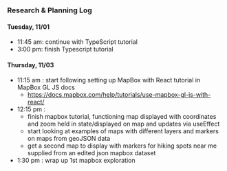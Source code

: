 ### Research & Planning Log
#### Tuesday, 11/01
* 11:45 am: continue with TypeScript tutorial
* 3:00 pm: finish Typescript tutorial

#### Thursday, 11/03
* 11:15 am : start following setting up MapBox with React tutorial in MapBox GL JS docs
  - https://docs.mapbox.com/help/tutorials/use-mapbox-gl-js-with-react/
* 12:15 pm : 
    *   finish mapbox tutorial, functioning map displayed with coordinates and zoom held in state/displayed on map and updates via useEffect
    *   start looking at examples of maps with different layers and markers on maps from geoJSON data
    *   get a second map to display with markers for hiking spots near me supplied from an edited json mapbox dataset
* 1:30 pm : wrap up 1st mapbox exploration
